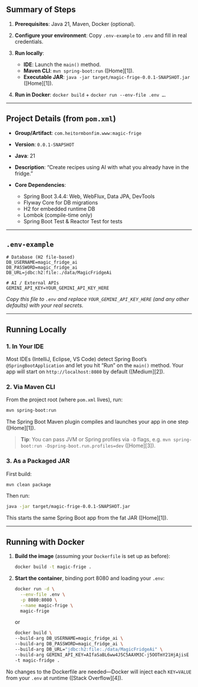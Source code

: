 ## Summary of Steps

1. **Prerequisites**: Java 21, Maven, Docker (optional).
2. **Configure your environment**: Copy `.env-example` to `.env` and fill in real credentials.
3. **Run locally**:

   - **IDE**: Launch the `main()` method.
   - **Maven CLI**: `mvn spring-boot:run` ([Home][1]).
   - **Executable JAR**: `java -jar target/magic-frige-0.0.1-SNAPSHOT.jar` ([Home][1]).

4. **Run in Docker**: `docker build` + `docker run --env-file .env …`.

---

## Project Details (from `pom.xml`)

- **Group/Artifact**: `com.heitormbonfim.www:magic-frige`
- **Version**: `0.0.1-SNAPSHOT`
- **Java**: 21
- **Description**: “Create recipes using AI with what you already have in the fridge.”
- **Core Dependencies**:

  - Spring Boot 3.4.4: Web, WebFlux, Data JPA, DevTools
  - Flyway Core for DB migrations
  - H2 for embedded runtime DB
  - Lombok (compile-time only)
  - Spring Boot Test & Reactor Test for tests

---

## `.env-example`

```env
# Database (H2 file-based)
DB_USERNAME=magic_fridge_ai
DB_PASSWORD=magic_fridge_ai
DB_URL=jdbc:h2:file:./data/MagicFridgeAi

# AI / External APIs
GEMINI_API_KEY=YOUR_GEMINI_API_KEY_HERE
```

_Copy this file to `.env` and replace `YOUR_GEMINI_API_KEY_HERE` (and any other defaults) with your real secrets._

---

## Running Locally

### 1. In Your IDE

Most IDEs (IntelliJ, Eclipse, VS Code) detect Spring Boot’s `@SpringBootApplication` and let you hit “Run” on the `main()` method. Your app will start on `http://localhost:8080` by default ([Medium][2]).

### 2. Via Maven CLI

From the project root (where `pom.xml` lives), run:

```bash
mvn spring-boot:run
```

The Spring Boot Maven plugin compiles and launches your app in one step ([Home][1]).

> **Tip**: You can pass JVM or Spring profiles via `-D` flags, e.g.
> `mvn spring-boot:run -Dspring-boot.run.profiles=dev` ([Home][3]).

### 3. As a Packaged JAR

First build:

```bash
mvn clean package
```

Then run:

```bash
java -jar target/magic-frige-0.0.1-SNAPSHOT.jar
```

This starts the same Spring Boot app from the fat JAR ([Home][1]).

---

## Running with Docker

1. **Build the image** (assuming your `Dockerfile` is set up as before):

   ```bash
   docker build -t magic-frige .
   ```

2. **Start the container**, binding port 8080 and loading your `.env`:

   ```bash
   docker run -d \
     --env-file .env \
     -p 8080:8080 \
     --name magic-frige \
     magic-frige
   ```

   or

   ```bash
   docker build \
   --build-arg DB_USERNAME=magic_fridge_ai \
   --build-arg DB_PASSWORD=magic_fridge_ai \
   --build-arg DB_URL="jdbc:h2:file:./data/MagicFridgeAi" \
   --build-arg GEMINI_API_KEY=AIfaSaBL6ww4J5C5AAXM3C-j5OOTmY21HjAjisE \
   -t magic-fridge .
   ```

No changes to the Dockerfile are needed—Docker will inject each `KEY=VALUE` from your `.env` at runtime ([Stack Overflow][4]).
